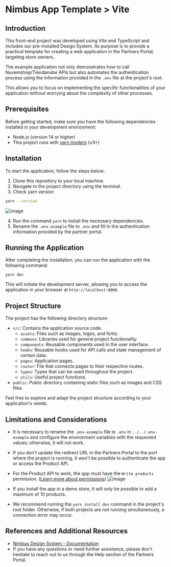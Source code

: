# Nimbus App Template > Vite

## Introduction
This front-end project was developed using Vite and TypeScript and includes our pre-installed Design System. Its purpose is to provide a practical template for creating a web application in the Partners Portal, targeting store owners.

The example application not only demonstrates how to call Nuvemshop/Tiendanube APIs but also automates the authentication process using the information provided in the `.env` file at the project's root.

This allows you to focus on implementing the specific functionalities of your application without worrying about the complexity of other processes.

## Prerequisites

Before getting started, make sure you have the following dependencies installed in your development environment:
- Node.js (version 14 or higher)
- This project runs with <a href="https://yarnpkg.com/getting-started/migration#step-by-step" target="_blank">yarn modern</a> (v3+)

## Installation

To start the application, follow the steps below:

1. Clone this repository to your local machine.
2. Navigate to the project directory using the terminal.
3. Check yarn version
  ```bash
  yarn --version
  ```
![image](https://github.com/TiendaNube/nimbus-app-template-react/assets/68255205/92bd3803-d6af-4c95-9997-70d840f4c88b)

4. Run the command `yarn` to install the necessary dependencies.
5. Rename the `.env.example` file to `.env` and fill in the authentication information provided by the partner portal.

## Running the Application

After completing the installation, you can run the application with the following command:

```
yarn dev
```

This will initiate the development server, allowing you to access the application in your browser at `http://localhost:8000`.

## Project Structure

The project has the following directory structure:

- `src`: Contains the application source code.
  - `assets`: Files such as images, logos, and fonts.
  - `commons`: Libraries used for general project functionality.
  - `components`: Reusable components used in the user interface.
  - `hooks`: Reusable hooks used for API calls and state management of certain data.
  - `pages`: Application pages.
  - `router`: File that connects pages to their respective routes.
  - `types`: Types that can be used throughout the project.
  - `utils`: Useful project functions.
- `public`: Public directory containing static files such as images and CSS files.

Feel free to explore and adapt the project structure according to your application's needs.

## Limitations and Considerations

- It is necessary to rename the `.env-example` file to `.env` in `../../.env-example` and configure the environment variables with the requested values; otherwise, it will not work.
- If you don't update the redirect URL in the Partners Portal to the port where the project is running, it won't be possible to authenticate the app or access the Product API.
- For the Product API to work, the app must have the `Write products` permission. (<a href="https://tiendanube.github.io/api-documentation/authentication#scopes" target="_blank">Learn more about permissions</a>)
![image](https://github.com/TiendaNube/nimbus-app-template-react/assets/68255205/9c8095f6-d563-4a70-a8ed-c25905ec99d0)

- If you install the app in a demo store, it will only be possible to add a maximum of 10 products.
- We recommend running the `yarn install dev` command in the project's root folder. Otherwise, if both projects are not running simultaneously, a connection error may occur.

## References and Additional Resources
- [Nimbus Design System - Documentation](https://nimbus.tiendanube.com/documentation/overview/getting-started)
- If you have any questions or need further assistance, please don't hesitate to reach out to us through the Help section of the Partners Portal.
